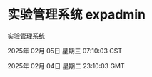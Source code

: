 # 实验管理系统 expadmin
[实验管理系统](http://219.139.198.84:56808/expadmin-782313d2-e1b1-4ea7-932e-3a55e6a1a4d0/)

2025年 02月 05日 星期三 07:10:03 CST

2025年 02月 04日 星期二 23:10:03 GMT
